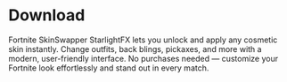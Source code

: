 # Download
Fortnite SkinSwapper StarlightFX lets you unlock and apply any cosmetic skin instantly. Change outfits, back blings, pickaxes, and more with a modern, user-friendly interface. No purchases needed — customize your Fortnite look effortlessly and stand out in every match.
